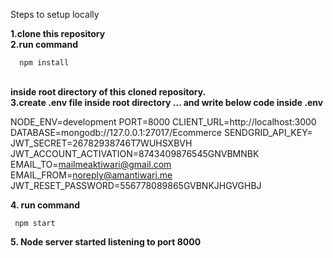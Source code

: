  Steps to setup locally

 <b>1.clone this repository</b>
<br />
 <b>2.run command</b>
<br />

      npm install

<br />
 <b>inside root directory of this cloned repository.</b>
<br />
 <b>3.create .env file inside root directory ...
   and write below code inside .env</b>

NODE_ENV=development
PORT=8000
CLIENT_URL=http://localhost:3000
DATABASE=mongodb://127.0.0.1:27017/Ecommerce
SENDGRID_API_KEY=
JWT_SECRET=26782938746T7WUHSXBVH
JWT_ACCOUNT_ACTIVATION=8743409876545GNVBMNBK
EMAIL_TO=mailmeaktiwari@gmail.com
EMAIL_FROM=noreply@amantiwari.me
JWT_RESET_PASSWORD=556778089865GVBNKJHGVGHBJ



<b>4. run command</b>
<br />

     npm start

<b>5. Node server started listening to port 8000</b>
